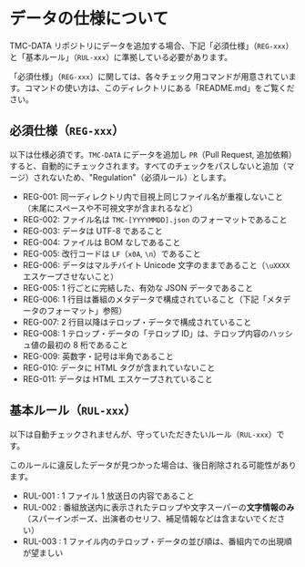 # データの仕様について

TMC-DATA リポジトリにデータを追加する場合、下記「必須仕様」（`REG-xxx`）と「基本ルール」（`RUL-xxx`）に準拠している必要があります。

「必須仕様」（`REG-xxx`）に関しては、各々チェック用コマンドが用意されています。コマンドの使い方は、このディレクトリにある「README.md」をご覧ください。

## 必須仕様（`REG-xxx`）

以下は仕様必須です。`TMC-DATA` にデータを追加し `PR`（Pull Request, 追加依頼）すると、自動的にチェックされます。すべてのチェックをパスしないと追加（マージ）されないため、"Regulation"（必須ルール）とします。

- REG-001: 同一ディレクトリ内で目視上同じファイル名が重複しないこと（末尾にスペースや不可視文字が含まれるなど）
- REG-002: ファイル名は `TMC-[YYYYMMDD].json` のフォーマットであること
- REG-003: データは UTF-8 であること
- REG-004: ファイルは BOM なしであること
- REG-005: 改行コードは `LF`（`x0A`, `\n`）であること
- REG-006: データはマルチバイト Unicode 文字のままであること（`\uXXXX` エスケープさせないこと）
- REG-005: 1 行ごとに完結した、有効な JSON データであること
- REG-006: 1 行目は番組のメタデータで構成されていること（下記「メタデータのフォーマット」参照）
- REG-007: 2 行目以降はテロップ・データで構成されていること
- REG-008: 1 テロップ・データの「テロップ ID」は、テロップ内容のハッシュ値の最初の 8 桁であること
- REG-009: 英数字・記号は半角であること
- REG-010: データに HTML タグが含まれていないこと
- REG-011: データは HTML エスケープされていること

## 基本ルール（`RUL-xxx`）

以下は自動チェックされませんが、守っていただきたいルール（`RUL-xxx`）です。

このルールに違反したデータが見つかった場合は、後日削除される可能性があります。

- RUL-001 : 1 ファイル 1 放送日の内容であること
- RUL-002 : 番組放送内に表示されたテロップや文字スーパーの**文字情報のみ**（スパーインポーズ、出演者のセリフ、補足情報などは含まないでください）
- RUL-003 : 1 ファイル内のテロップ・データの並び順は、番組内での出現順が望ましい
